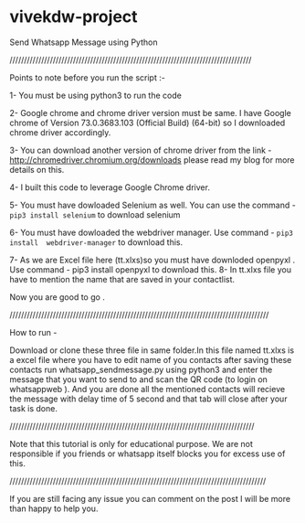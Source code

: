 
# vivekdw-project
Send Whatsapp Message using Python 


////////////////////////////////////////////////////////////////////////////////////

Points to note before you run the script :- 

1- You must be using python3 to run the code

2- Google chrome and chrome driver version must be same. I have Google chrome of Version 73.0.3683.103 (Official Build) (64-bit) so I downloaded chrome driver accordingly.

3- You can download another version of chrome driver from the link - http://chromedriver.chromium.org/downloads please read my blog for more details on this.

4- I built this code to leverage Google Chrome driver.

5- You must have dowloaded Selenium as well. You can use the command - `pip3 install selenium` to download selenium

6- You must have dowloaded the webdriver manager. Use command - `pip3 install  webdriver-manager` to download this.

7- As we are Excel file here (tt.xlxs)so you must have downloded openpyxl . Use command - pip3 install openpyxl to download this.
8- In tt.xlxs file you have to mention the name that are saved in your contactlist.

Now you are good to go .

//////////////////////////////////////////////////////////////////////////////////////////

How to run -

Download or clone these three file in same folder.In this file named tt.xlxs is a excel file where you have to edit name of you contacts after saving these contacts run  whatsapp_sendmessage.py using python3 and enter the message that you want to send to  and scan the QR code (to login on whatsappweb ). And you are done all the mentioned contacts will recieve the message with delay time of 5 second and that tab will close after your task is done.

/////////////////////////////////////////////////////////////////////////////////////

Note that this tutorial is only for educational purpose. We are not responsible if you friends or whatsapp itself blocks you for excess use of this.

/////////////////////////////////////////////////////////////////////////////////////////

If you are still facing any issue you can comment on the post <enter link here> I will be more than happy to help you.
